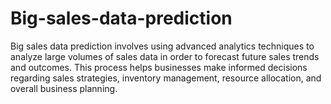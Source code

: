 # Big-sales-data-prediction
 Big sales data prediction involves using advanced analytics techniques to analyze large volumes of sales data in order to forecast future sales trends and outcomes. This process helps businesses make informed decisions regarding sales strategies, inventory management, resource allocation, and overall business planning.

